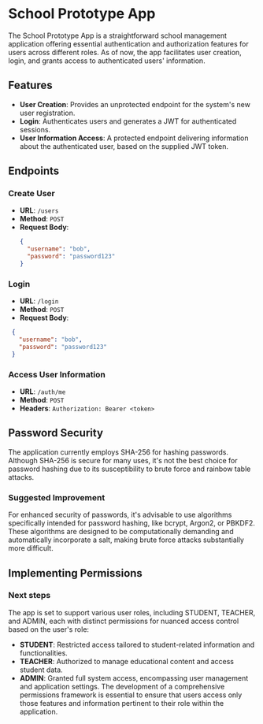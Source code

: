 # School Prototype App

The School Prototype App is a straightforward school management application offering essential authentication and authorization features for users across different roles. As of now, the app facilitates user creation, login, and grants access to authenticated users' information.

## Features

- **User Creation**: Provides an unprotected endpoint for the system's new user registration.
- **Login**: Authenticates users and generates a JWT for authenticated sessions.
- **User Information Access**: A protected endpoint delivering information about the authenticated user, based on the supplied JWT token.

## Endpoints

### Create User

- **URL**: `/users`
- **Method**: `POST`
- **Request Body**:
  ```json
  {
    "username": "bob",
    "password": "password123"
  }
  ```
### Login
 - **URL**: `/login`
 - **Method**: `POST`
 - **Request Body**:
 ```json
  {
    "username": "bob",
    "password": "password123"
  }
 ```

### Access User Information
 - **URL**: `/auth/me`
 - **Method**: `POST`
 - **Headers**: `Authorization: Bearer <token>`

## Password Security
The application currently employs SHA-256 for hashing passwords. Although SHA-256 is secure for many uses, it's not the best choice for password hashing due to its susceptibility to brute force and rainbow table attacks.

### Suggested Improvement
For enhanced security of passwords, it's advisable to use algorithms specifically intended for password hashing, like bcrypt, Argon2, or PBKDF2. These algorithms are designed to be computationally demanding and automatically incorporate a salt, making brute force attacks substantially more difficult.

## Implementing Permissions
### Next steps
The app is set to support various user roles, including STUDENT, TEACHER, and ADMIN, each with distinct permissions for nuanced access control based on the user's role:
 - **STUDENT**: Restricted access tailored to student-related information and functionalities.
 - **TEACHER**: Authorized to manage educational content and access student data.
 - **ADMIN**: Granted full system access, encompassing user management and application settings.
The development of a comprehensive permissions framework is essential to ensure that users access only those features and information pertinent to their role within the application.